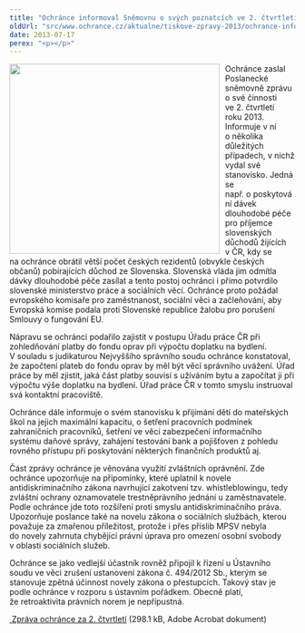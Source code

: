 ```yaml
---
title: "Ochránce informoval Sněmovnu o svých poznatcích ve 2. čtvrtletí"
oldUrl: "src/www.ochrance.cz/aktualne/tiskove-zpravy-2013/ochrance-informoval-snemovnu-o-svych-poznatcich-ve-2-ctvrtleti"
date: 2013-07-17
perex: "<p></p>"
---
```


<!-- imported from the old website -->

<p><img src="https://www.ochrance.cz/uploads/RTEmagicC_VOP-02878b.jpg.jpg" style="PADDING-RIGHT: 10px; FLOAT: left" height="335" width="370" alt="" />Ochránce zaslal Poslanecké sněmovně zprávu o své činnosti ve 2. čtvrtletí roku 2013. Informuje v ní o několika důležitých případech, v nichž vydal své stanovisko. Jedná se např. o poskytování dávek dlouhodobé péče pro příjemce slovenských důchodů žijících v ČR, kdy se na ochránce obrátil větší počet českých rezidentů (obvykle českých občanů) pobírajících důchod ze Slovenska. Slovenská vláda jim odmítla dávky dlouhodobé péče zasílat a tento postoj ochránci i přímo potvrdilo slovenské ministerstvo práce a sociálních věcí. Ochránce proto požádal evropského komisaře pro zaměstnanost, sociální věci a začleňování, aby Evropská komise podala proti Slovenské republice žalobu pro porušení Smlouvy o fungování EU.</p><p>Nápravu se ochránci podařilo zajistit v postupu Úřadu práce ČR při zohledňování platby do fondu oprav při výpočtu doplatku na bydlení. V souladu s judikaturou Nejvyššího správního soudu ochránce konstatoval, že započtení plateb do fondu oprav by měl být věcí správního uvážení. Úřad práce by měl zjistit, jaká část platby souvisí s užíváním bytu a započítat ji při výpočtu výše doplatku na bydlení. Úřad práce ČR v tomto smyslu instruoval svá kontaktní pracoviště.</p><p>Ochránce dále informuje o svém stanovisku k přijímání dětí do mateřských škol na jejich maximální kapacitu, o šetření pracovních podmínek zahraničních pracovníků, šetření ve věci zabezpečení informačního systému daňové správy, zahájení testování bank a pojišťoven z pohledu rovného přístupu při poskytování některých finančních produktů aj.</p><p>Část zprávy ochránce je věnována využití zvláštních oprávnění. Zde ochránce upozorňuje na připomínky, které uplatnil k novele antidiskriminačního zákona navrhující zakotvení tzv. whistleblowingu, tedy zvláštní ochrany oznamovatele trestněprávního jednání u zaměstnavatele. Podle ochránce jde toto rozšíření proti smyslu antidiskriminačního práva. Upozorňuje poslance také na novelu zákona o sociálních službách, kterou považuje za zmařenou příležitost, protože i přes příslib MPSV nebyla do novely zahrnuta chybějící právní úprava pro omezení osobní svobody v oblasti sociálních služeb.</p><p>Ochránce se jako vedlejší účastník rovněž připojil k řízení u Ústavního soudu ve věci zrušení ustanovení zákona č. 494/2012 Sb., kterým se stanovuje zpětná účinnost novely zákona o přestupcích. Takový stav je podle ochránce v rozporu s ústavním pořádkem. Obecně platí, že retroaktivita právních norem je nepřípustná.</p><p><a title="Otevření do nového okna" href="https://www.ochrance.cz/fileadmin/user_upload/zpravy_pro_poslaneckou_snemovnu/Ctvrtletky/2013_2Q_zprava.pdf" target="_blank"><img alt="" src="https://www.ochrance.cz/typo3/ext/od_linkdesc/icons/pdf.gif" class="od_linkdesc_icon" /> Zpráva ochránce za 2. čtvrtletí</a> (298.1 kB, Adobe Acrobat dokument)</p>
